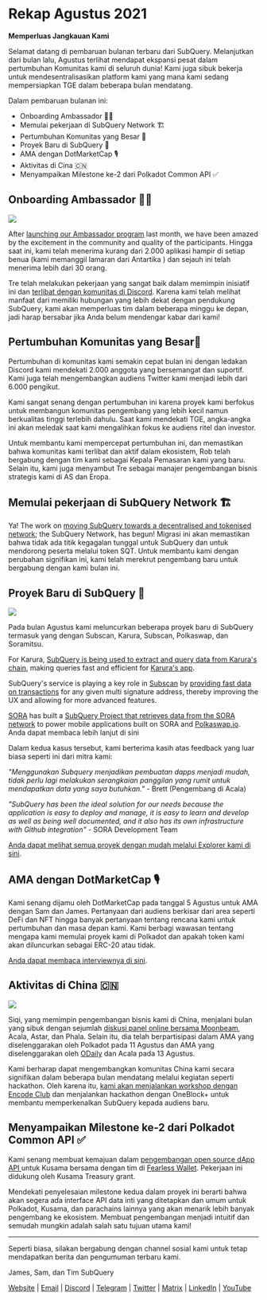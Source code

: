 # Rekap Agustus 2021

**Memperluas Jangkauan Kami**

Selamat datang di pembaruan bulanan terbaru dari SubQuery. Melanjutkan dari bulan lalu, Agustus terlihat mendapat ekspansi pesat dalam pertumbuhan Komunitas kami di seluruh dunia! Kami juga sibuk bekerja untuk mendesentralisasikan platform kami yang mana kami sedang mempersiapkan TGE dalam beberapa bulan mendatang.

Dalam pembaruan bulanan ini:

- Onboarding Ambassador 👩‍💼
- Memulai pekerjaan di SubQuery Network 🏗
- Pertumbuhan Komunitas yang Besar 🚀
- Proyek Baru di SubQuery 🤝
- AMA dengan DotMarketCap 🎙
- Aktivitas di Cina 🇨🇳
- Menyampaikan Milestone ke-2 dari Polkadot Common API ✅

## Onboarding Ambassador 👩‍💼

![](https://miro.medium.com/max/1400/0*_nOcsPjhQxta_FPH)

After [launching our Ambassador program](../blogs/20210713-Introducing-the-SubQuery-Ambassador-Program.md) last month, we have been amazed by the excitement in the community and quality of the participants. Hingga saat ini, kami telah menerima kurang dari 2.000 aplikasi hampir di setiap benua (kami memanggil lamaran dari Antartika ️) dan sejauh ini telah menerima lebih dari 30 orang.

Tre telah melakukan pekerjaan yang sangat baik dalam memimpin inisiatif ini dan [terlibat dengan komunitas di Discord](https://discord.com/invite/78zg8aBSMG). Karena kami telah melihat manfaat dari memiliki hubungan yang lebih dekat dengan pendukung SubQuery, kami akan memperluas tim dalam beberapa minggu ke depan, jadi harap bersabar jika Anda belum mendengar kabar dari kami!

## Pertumbuhan Komunitas yang Besar🚀

Pertumbuhan di komunitas kami semakin cepat bulan ini dengan ledakan Discord kami mendekati 2.000 anggota yang bersemangat dan suportif. Kami juga telah mengembangkan audiens Twitter kami menjadi lebih dari 6.000 pengikut.

Kami sangat senang dengan pertumbuhan ini karena proyek kami berfokus untuk membangun komunitas pengembang yang lebih kecil namun berkualitas tinggi terlebih dahulu. Saat kami mendekati TGE, angka-angka ini akan meledak saat kami mengalihkan fokus ke audiens ritel dan investor.

Untuk membantu kami mempercepat pertumbuhan ini, dan memastikan bahwa komunitas kami terlibat dan aktif dalam ekosistem, Rob telah bergabung dengan tim kami sebagai Kepala Pemasaran kami yang baru. Selain itu, kami juga menyambut Tre sebagai manajer pengembangan bisnis strategis kami di AS dan Eropa.

## Memulai pekerjaan di SubQuery Network 🏗

Ya! The work on [moving SubQuery towards a decentralised and tokenised network](../blogs/20210614-Introducing-SubQuery-Network-The-Next-Big-Step-Towards-our-Decentralised-Future.md); the SubQuery Network, has begun! Migrasi ini akan memastikan bahwa tidak ada titik kegagalan tunggal untuk SubQuery dan untuk mendorong peserta melalui token SQT. Untuk membantu kami dengan perubahan signifikan ini, kami telah merekrut pengembang baru untuk bergabung dengan kami bulan ini.

## Proyek Baru di SubQuery 🤝

![](https://miro.medium.com/max/4800/1*yUruZPSKP_0BA6mA72P8xg.gif)

Pada bulan Agustus kami meluncurkan beberapa proyek baru di SubQuery termasuk yang dengan Subscan, Karura, Subscan, Polkaswap, dan Soramitsu.

For Karura, [SubQuery is being used to extract and query data from Karura's chain](../customer_announcements/20210819-Karura-Integrates-with-SubQuery-to-Aggregate-and-Serve-DeFi-Data-to-Kusama-Builders.md), making queries fast and efficient for [Karura's app](https://apps.karura.network/).

SubQuery's service is playing a key role in [Subscan](https://www.subscan.io/) by [providing fast data on transactions](../customer_announcements/20210901-Subscans-Multi-Signature-Tool.md) for any given multi signature address, thereby improving the UX and allowing for more advanced features.

[SORA](https://sora.org/) has built a [SubQuery Project that retrieves data from the SORA network](../customer_announcements/20210825-SORA-Integrates-SubQuery-to-Provide-Data-to-the-SORA-Network.md) to power mobile applications built on SORA and [Polkaswap.io](http://polkaswap.io/). Anda dapat membaca lebih lanjut di sini

Dalam kedua kasus tersebut, kami berterima kasih atas feedback yang luar biasa seperti ini dari mitra kami:

*"Menggunakan Subquery menjadikan pembuatan dapps menjadi mudah, tidak perlu lagi melakukan serangkaian panggilan yang rumit untuk mendapatkan data yang saya butuhkan."* - Brett (Pengembang di Acala)

_"SubQuery has been the ideal solution for our needs because the application is easy to deploy and manage, it is easy to learn and develop as well as being well documented, and it also has its own infrastructure with Github integration"_ - SORA Development Team

[Anda dapat melihat semua proyek dengan mudah melalui Explorer kami di sini](https://explorer.subquery.network/).

## AMA dengan DotMarketCap 🎙

Kami senang dijamu oleh DotMarketCap pada tanggal 5 Agustus untuk AMA dengan Sam dan James. Pertanyaan dari audiens berkisar dari area seperti DeFi dan NFT hingga banyak pertanyaan tentang rencana kami untuk pertumbuhan dan masa depan kami. Kami berbagi wawasan tentang mengapa kami memulai proyek kami di Polkadot dan apakah token kami akan diluncurkan sebagai ERC-20 atau tidak.

[Anda dapat membaca interviewnya di sini](https://dotmarketcap.com/blog-detail/288/ama30-recap-polkawarriors-x-subquery).

## Aktivitas di China 🇨🇳

![](https://miro.medium.com/max/1400/0*A5oqsryFRbGX0MDx)

Siqi, yang memimpin pengembangan bisnis kami di China, menjalani bulan yang sibuk dengan sejumlah [diskusi panel online bersama Moonbeam](https://twitter.com/SubQueryNetwork/status/1425293137103122432/photo/1), Acala, Astar, dan Phala. Selain itu, dia telah berpartisipasi dalam AMA yang diselenggarakan oleh Polkadot pada 11 Agustus dan AMA yang diselenggarakan oleh [ODaily](http://www.odaily.com/) dan Acala pada 13 Agustus.

Kami berharap dapat mengembangkan komunitas China kami secara signifikan dalam beberapa bulan mendatang melalui kegiatan seperti hackathon. Oleh karena itu, [kami akan menjalankan workshop dengan Encode Club](https://www.eventbrite.co.uk/e/polkadot-hackathon-subquery-workshop-tickets-167321106935?aff=ebdsoporgprofile) dan menjalankan hackathon dengan OneBlock+ untuk membantu memperkenalkan SubQuery kepada audiens baru.

## Menyampaikan Milestone ke-2 dari Polkadot Common API ✅

Kami senang membuat kemajuan dalam [pengembangan open source dApp API ](https://docs.google.com/document/d/13L8HBwB6VB-n2g274FFFJKORYPJsq744C6H8iEDQ0-0/edit)untuk Kusama bersama dengan tim di [Fearless Wallet](https://fearlesswallet.io/). Pekerjaan ini didukung oleh Kusama Treasury grant.

Mendekati penyelesaian milestone kedua dalam proyek ini berarti bahwa akan segera ada interface API data inti yang ditetapkan dan umum untuk Polkadot, Kusama, dan parachains lainnya yang akan menarik lebih banyak pengembang ke ekosistem. Membuat pengembangan menjadi intuitif dan semudah mungkin adalah salah satu tujuan utama kami!

---

Seperti biasa, silakan bergabung dengan channel sosial kami untuk tetap mendapatkan berita dan pengumuman terbaru kami.

James, Sam, dan Tim SubQuery

[Website](https://subquery.network/) | [Email](mailto:hello@subquery.network) | [Discord](https://discord.com/invite/78zg8aBSMG) | [Telegram](https://t.me/subquerynetwork) | [Twitter](https://twitter.com/subquerynetwork) | [Matrix](https://matrix.to/#/#subquery:matrix.org) | [LinkedIn](https://www.linkedin.com/company/subquery) | [YouTube](https://www.youtube.com/channel/UCi1a6NUUjegcLHDFLr7CqLw)
